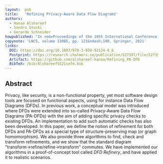 ```yaml
---
layout:  pub
title:   'Refining Privacy-Aware Data Flow Diagrams'
authors:
  - Hanaa Alshareef
  - Sandro Stucki
  - Gerardo Schneider
howpublished: "In <em>Proceedings of the 19th International Conference on Software Engineering and Formal Methods</em> (SEFM 2021)"
copynote: 'LNCS, volume 13085, pp. 121&ndash;140, Springer, 2021'
links:
  DOI: https://doi.org/10.1007/978-3-030-92124-8_8
  Postprint: https://research.chalmers.se/publication/527397/file/527397_Fulltext.pdf
  Artifact: https://github.com/alshareef-hanaa/Refining_PA-DFD
  BibTeX: /bib/AlshareefSS21sefm.bib
---
```


## Abstract

Privacy, like security, is a non-functional property, yet most software design tools are focused on functional aspects, using for instance Data Flow Diagrams (DFDs). In previous work, a conceptual model was introduced where DFDs were extended into so-called Privacy-Aware Data Flow Diagrams (PA-DFDs) with the aim of adding specific privacy checks to existing DFDs. An implementation to add such automatic checks has also been developed. In this paper, we define the notion of refinement for both DFDs and PA-DFDs as a special type of structure-preserving map (or graph homomorphism). We also provide three algorithms to find, check and transform refinements, and we show that the standard diagram "transform→refine/refine→transform" commutes. We have implemented our algorithms in a proof-of-concept tool called _DFD Refinery_, and have applied it to realistic scenarios.

